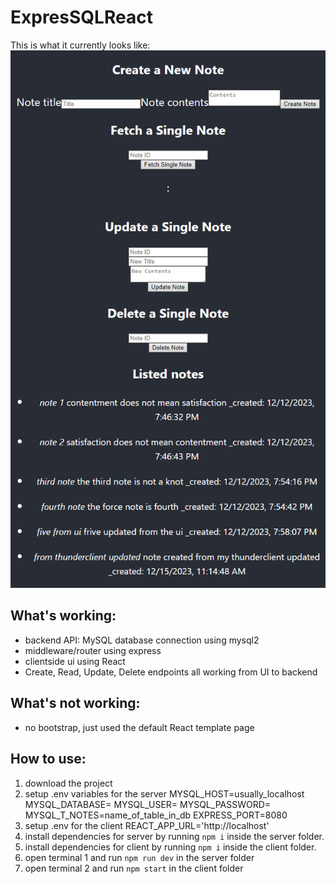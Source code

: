 # ExpresSQLReact

This is what it currently looks like:
![Alt text](images/image.png)

## What's working:

- backend API: MySQL database connection using mysql2
- middleware/router using express
- clientside ui using React
- Create, Read, Update, Delete endpoints all working from UI to backend

## What's not working:

- no bootstrap, just used the default React template page

## How to use:

1. download the project
2. setup .env variables for the server
   MYSQL_HOST=usually_localhost
   MYSQL_DATABASE=
   MYSQL_USER=
   MYSQL_PASSWORD=
   MYSQL_T_NOTES=name_of_table_in_db
   EXPRESS_PORT=8080
3. setup .env for the client
   REACT_APP_URL='http://localhost'
4. install dependencies for server by running `npm i` inside the server folder.
5. install dependencies for client by running `npm i` inside the client folder.
6. open terminal 1 and run `npm run dev` in the server folder
7. open terminal 2 and run `npm start` in the client folder
